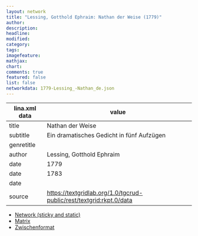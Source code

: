 ```yaml
---
layout: network
title: "Lessing, Gotthold Ephraim: Nathan der Weise (1779)"
author:
description:
headline:
modified:
category:
tags:
imagefeature: 
mathjax: 
chart: 
comments: true
featured: false
list: false
networkdata: 1779-Lessing_-Nathan_de.json
---
```

lina.xml data  | value
------------- | -------------
title|Nathan der Weise
subtitle|Ein dramatisches Gedicht in fünf Aufzügen
genretitle|
author|Lessing, Gotthold Ephraim
date|1779
date|1783
date|
source|https://textgridlab.org/1.0/tgcrud-public/rest/textgrid:rkpt.0/data


* [Network (sticky and static)](/network369)
* [Matrix](/matrix369)
* [Zwischenformat](/lina369 )
